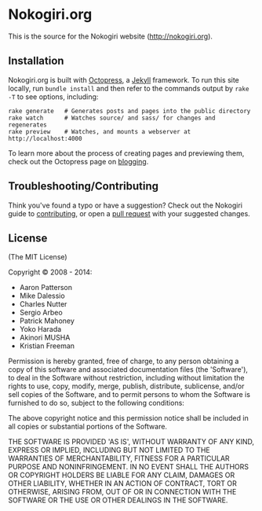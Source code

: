 # Nokogiri.org

This is the source for the Nokogiri website (http://nokogiri.org).

## Installation

Nokogiri.org is built with [Octopress](http://octopress.org/), a [Jekyll](http://jekyllrb.com/) framework. To run this site locally, run `bundle install` and then refer to the commands output by `rake -T` to see options, including:

```
rake generate   # Generates posts and pages into the public directory
rake watch      # Watches source/ and sass/ for changes and regenerates
rake preview    # Watches, and mounts a webserver at http://localhost:4000
```

To learn more about the process of creating pages and previewing them, check out the Octopress page on [blogging](http://octopress.org/docs/blogging/).

## Troubleshooting/Contributing

Think you've found a typo or have a suggestion? Check out the Nokogiri guide to [contributing](http://nokogiri.org/tutorials/getting_help.html), or open a [pull request](https://github.com/sparklemotion/nokogiri.org/pulls) with your suggested changes.

## License

(The MIT License)

Copyright © 2008 - 2014:

- Aaron Patterson
- Mike Dalessio
- Charles Nutter
- Sergio Arbeo
- Patrick Mahoney
- Yoko Harada
- Akinori MUSHA
- Kristian Freeman

Permission is hereby granted, free of charge, to any person obtaining a copy of this software and associated documentation files (the 'Software'), to deal in the Software without restriction, including without limitation the rights to use, copy, modify, merge, publish, distribute, sublicense, and/or sell copies of the Software, and to permit persons to whom the Software is furnished to do so, subject to the following conditions:

The above copyright notice and this permission notice shall be included in all copies or substantial portions of the Software.

THE SOFTWARE IS PROVIDED 'AS IS', WITHOUT WARRANTY OF ANY KIND, EXPRESS OR IMPLIED, INCLUDING BUT NOT LIMITED TO THE WARRANTIES OF MERCHANTABILITY, FITNESS FOR A PARTICULAR PURPOSE AND NONINFRINGEMENT. IN NO EVENT SHALL THE AUTHORS OR COPYRIGHT HOLDERS BE LIABLE FOR ANY CLAIM, DAMAGES OR OTHER LIABILITY, WHETHER IN AN ACTION OF CONTRACT, TORT OR OTHERWISE, ARISING FROM, OUT OF OR IN CONNECTION WITH THE SOFTWARE OR THE USE OR OTHER DEALINGS IN THE SOFTWARE.

